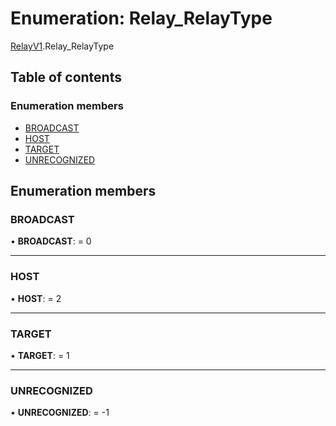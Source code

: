 # Enumeration: Relay\_RelayType

[RelayV1](../modules/relayv1.md).Relay_RelayType

## Table of contents

### Enumeration members

- [BROADCAST](relayv1.relay_relaytype.md#broadcast)
- [HOST](relayv1.relay_relaytype.md#host)
- [TARGET](relayv1.relay_relaytype.md#target)
- [UNRECOGNIZED](relayv1.relay_relaytype.md#unrecognized)

## Enumeration members

### BROADCAST

• **BROADCAST**: = 0

___

### HOST

• **HOST**: = 2

___

### TARGET

• **TARGET**: = 1

___

### UNRECOGNIZED

• **UNRECOGNIZED**: = -1
